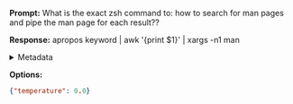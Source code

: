 **Prompt:**
What is the exact zsh command to: how to search for man pages and pipe the man page for each result??


**Response:**
apropos keyword | awk '{print $1}' | xargs -n1 man

<details><summary>Metadata</summary>

- Duration: 3447 ms
- Datetime: 2023-08-24T11:19:49.297553
- Model: gpt-4-0613

</details>

**Options:**
```json
{"temperature": 0.0}
```

